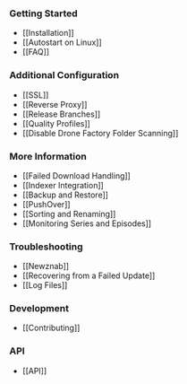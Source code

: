 ### Getting Started ###
- [[Installation]]
- [[Autostart on Linux]]
- [[FAQ]]

### Additional Configuration ###
- [[SSL]]
- [[Reverse Proxy]]
- [[Release Branches]]
- [[Quality Profiles]]
- [[Disable Drone Factory Folder Scanning]]

### More Information ###
- [[Failed Download Handling]]
- [[Indexer Integration]]
- [[Backup and Restore]]
- [[PushOver]]
- [[Sorting and Renaming]]
- [[Monitoring Series and Episodes]]

### Troubleshooting ###
- [[Newznab]]
- [[Recovering from a Failed Update]]
- [[Log Files]]

### Development ###
- [[Contributing]]

### API ###
- [[API]]